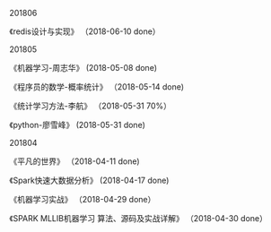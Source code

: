 201806

《redis设计与实现》 （2018-06-10 done）



201805

《机器学习-周志华》 (2018-05-08 done)

《程序员的数学-概率统计》 （2018-05-14 done)

《统计学习方法-李航》 （2018-05-31 70%）

《python-廖雪峰》 (2018-05-31 done)



201804

《平凡的世界》 （2018-04-11 done)

《Spark快速大数据分析》 (2018-04-17 done) 

《机器学习实战》 （2018-04-29 done）

《SPARK MLLIB机器学习  算法、源码及实战详解》 （2018-04-30 done）


